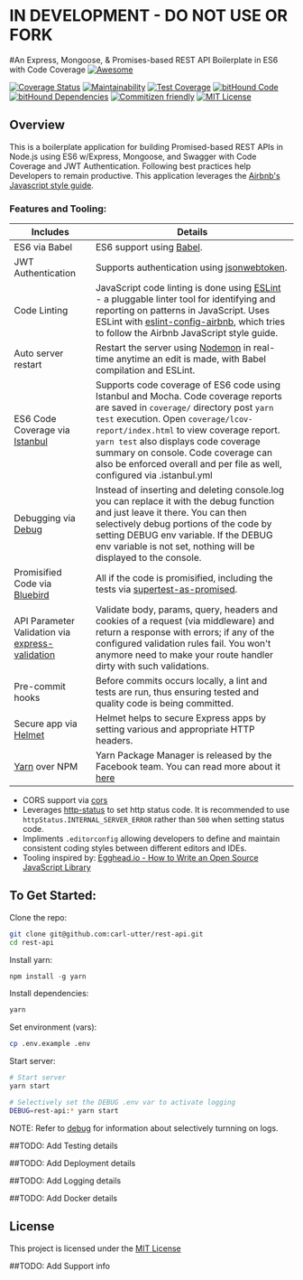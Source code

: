 # IN DEVELOPMENT - DO NOT USE OR FORK
#An Express, Mongoose, & Promises-based REST API Boilerplate in ES6 with Code Coverage [![Awesome](https://cdn.rawgit.com/sindresorhus/awesome/d7305f38d29fed78fa85652e3a63e154dd8e8829/media/badge.svg)](https://github.com/sindresorhus/awesome)

[![Coverage Status](https://coveralls.io/repos/github/carl-utter/rest-api/badge.svg?branch=master)](https://coveralls.io/github/carl-utter/rest-api?branch=master)
[![Maintainability](https://api.codeclimate.com/v1/badges/f52b46f20ea5e897f916/maintainability)](https://codeclimate.com/github/carl-utter/rest-api/maintainability)
[![Test Coverage](https://api.codeclimate.com/v1/badges/f52b46f20ea5e897f916/test_coverage)](https://codeclimate.com/github/carl-utter/rest-api/test_coverage)
[![bitHound Code](https://www.bithound.io/github/carl-utter/rest-api/badges/code.svg)](https://www.bithound.io/github/carl-utter/rest-api)
[![bitHound Dependencies](https://www.bithound.io/github/carl-utter/rest-api/badges/dependencies.svg)](https://www.bithound.io/github/carl-utter/rest-api/master/dependencies/npm)
[![Commitizen friendly](https://img.shields.io/badge/commitizen-friendly-brightgreen.svg?style=flat-square)](http://commitizen.github.io/cz-cli/)
[![MIT License](https://img.shields.io/npm/l/stack-overflow-copy-paste.svg?style=flat-square)](http://opensource.org/licenses/MIT)

## Overview

This is a boilerplate application for building Promised-based REST APIs in Node.js using ES6 w/Express, Mongoose, and Swagger with Code Coverage and JWT Authentication. Following best practices help Developers to remain productive. This application leverages the [Airbnb's Javascript style guide](https://github.com/airbnb/javascript).


### Features and Tooling:

| Includes                               | Details                                                                                                                                                                                                                                                     |
|----------------------------------------|-------------------------------------------------------------------------------------------------------------------------------------------------------------------------------------------------------------------------------------------------------------|
| ES6 via Babel                  	 	 | ES6 support using [Babel](https://babeljs.io/).  |
| JWT Authentication                     | Supports authentication using [jsonwebtoken](https://www.npmjs.com/package/jsonwebtoken).  |
| Code Linting               			 | JavaScript code linting is done using [ESLint](http://eslint.org) - a pluggable linter tool for identifying and reporting on patterns in JavaScript. Uses ESLint with [eslint-config-airbnb](https://github.com/airbnb/javascript/tree/master/packages/eslint-config-airbnb), which tries to follow the Airbnb JavaScript style guide. |
| Auto server restart                  	 | Restart the server using [Nodemon](https://github.com/remy/nodemon) in real-time anytime an edit is made, with Babel compilation and ESLint. |
| ES6 Code Coverage via [Istanbul](https://www.npmjs.com/package/istanbul)   | Supports code coverage of ES6 code using Istanbul and Mocha. Code coverage reports are saved in `coverage/` directory post `yarn test` execution. Open `coverage/lcov-report/index.html` to view coverage report. `yarn test` also displays code coverage summary on console. Code coverage can also be enforced overall and per file as well, configured via .istanbul.yml |
| Debugging via [Debug](https://www.npmjs.com/package/debug)                 | Instead of inserting and deleting console.log you can replace it with the debug function and just leave it there. You can then selectively debug portions of the code by setting DEBUG env variable. If the DEBUG env variable is not set, nothing will be displayed to the console. |
| Promisified Code via [Bluebird](https://github.com/petkaantonov/bluebird)  | All if the code is promisified, including the tests via [supertest-as-promised](https://www.npmjs.com/package/supertest-as-promised). |
| API Parameter Validation via [express-validation](https://www.npmjs.com/package/express-validation) | Validate body, params, query, headers and cookies of a request (via middleware) and return a response with errors; if any of the configured validation rules fail. You won't anymore need to make your route handler dirty with such validations. |
| Pre-commit hooks                       | Before commits occurs locally, a lint and tests are run, thus ensuring tested and quality code is being committed. |
| Secure app via [Helmet](https://github.com/helmetjs/helmet)                | Helmet helps to secure Express apps by setting various and appropriate HTTP headers. |
| [Yarn](https://yarnpkg.com) over NPM   |  Yarn Package Manager is released by the Facebook team. You can read more about it [here](https://code.facebook.com/posts/1840075619545360) |

- CORS support via [cors](https://github.com/expressjs/cors)
- Leverages [http-status](https://www.npmjs.com/package/http-status) to set http status code. It is recommended to use `httpStatus.INTERNAL_SERVER_ERROR` rather than `500` when setting status code.
- Impliments `.editorconfig` allowing developers to define and maintain consistent coding styles between different editors and IDEs.
- Tooling inspired by: [Egghead.io - How to Write an Open Source JavaScript Library](https://egghead.io/courses/how-to-write-an-open-source-javascript-library)

## To Get Started:

Clone the repo:
```sh
git clone git@github.com:carl-utter/rest-api.git
cd rest-api
```

Install yarn:
```js
npm install -g yarn
```

Install dependencies:
```sh
yarn
```

Set environment (vars):
```sh
cp .env.example .env
```

Start server:
```sh
# Start server
yarn start

# Selectively set the DEBUG .env var to activate logging
DEBUG=rest-api:* yarn start
```
NOTE: Refer to [debug](https://www.npmjs.com/package/debug) for information about selectively turnning on logs.

##TODO:
Add Testing details

##TODO:
Add Deployment details

##TODO:
Add Logging details

##TODO:
Add Docker details

## License
This project is licensed under the [MIT License](https://github.com/carl-utter/rest-api.git/LICENSE)

##TODO:
Add Support info
